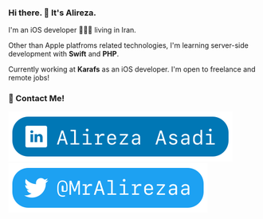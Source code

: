 ### Hi there. 👋 It's Alireza.

I'm an iOS developer 👨🏻‍💻 living in Iran.

Other than Apple platfroms related technologies, I'm learning server-side development with __Swift__ and __PHP__.

Currently working at __Karafs__ as an iOS developer. I'm open to freelance and remote jobs!

<!--
### Techs

-->

### 📱 Contact Me!

<div align="left">
	<a href="https://www.linkedin.com/in/mralirezaa/">
        <img src='https://raw.githubusercontent.com/Mr-Alirezaa/Mr-Alirezaa/master/LinkedIn.svg' alt='Via LinkedIn'>
    </a>
    <a href="https://twitter.com/MrAlirezaa">
        <img src='https://raw.githubusercontent.com/Mr-Alirezaa/Mr-Alirezaa/master/Twitter.svg' alt='Via Twitter'>
    </a>
</p>
